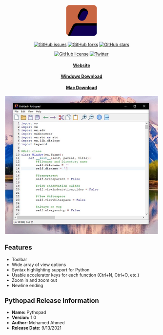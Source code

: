 <h3 align="center">
  <a href="https://mhsaia.me/pythopad" target="_blank">
    <img src="img/logo.png" alt="Pythopad"/>
  </a>
</h3>
<p align="center">
<a href="https://github.com/maltarawy/pythopad/issues"><img alt="GitHub issues" src="https://img.shields.io/github/issues/maltarawy/pythopad"></a>
  <a href="https://github.com/maltarawy/pythopad/network"><img alt="GitHub forks" src="https://img.shields.io/github/forks/maltarawy/pythopad"></a>
  <a href="https://github.com/maltarawy/pythopad/stargazers"><img alt="GitHub stars" src="https://img.shields.io/github/stars/maltarawy/pythopad"></a>
 </p>
 <p align="center">
  <a href="https://github.com/maltarawy/pythopad/blob/main/LICENSE"><img alt="GitHub license" src="https://img.shields.io/github/license/maltarawy/pythopad"></a>
  <a href="https://twitter.com/intent/tweet?text=Wow:&url=https%3A%2F%2Fgithub.com%2Fmhsaia%2Fpythopad%2F"><img alt="Twitter" src="https://img.shields.io/twitter/url?style=social"></a>
  </p>
<h4 align="center">
  <a href="https://mhsaia.me/pythopad" target="_blank">Website</a>
</h4>
<h4 align="center">
  <a href="https://mhsaia.me/pythopad" target="_blank">Windows Download</a>
</h4>
<h4 align="center">
  <a href="https://mhsaia.me/pythopad" target="_blank">Mac Download</a>
</h4>
<p align="center">
  <a href="https://mhsaia.me/pythopad" target="_blank">
    <img src="img/ss.JPG" width = "500" alt="Screenshot"/>
  </a>
</p>


## Features
- Toolbar
- Wide array of view options
- Syntax highlighting support for Python
- Usable accelerator keys for each function (Ctrl+N, Ctrl+O, etc.)
- Zoom in and zoom out
- Newline ending

## Pythopad Release Information
- **Name:** Pythopad
- **Version:** 1.0
- **Author:** Mohamed Ahmed
- **Release Date:** 9/13/2021
